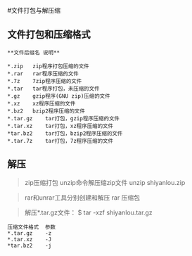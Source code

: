 #文件打包与解压缩

## 文件打包和压缩格式
```
**文件后缀名	说明**

*.zip	zip程序打包压缩的文件
*.rar	rar程序压缩的文件
*.7z	7zip程序压缩的文件
*.tar	tar程序打包，未压缩的文件
*.gz	gzip程序(GNU zip)压缩的文件
*.xz	xz程序压缩的文件
*.bz2	bzip2程序压缩的文件
*.tar.gz	tar打包，gzip程序压缩的文件
*.tar.xz	tar打包，xz程序压缩的文件
*tar.bz2	tar打包，bzip2程序压缩的文件
*.tar.7z	tar打包，7z程序压缩的文件
```

## 解压
>zip压缩打包
unzip命令解压缩zip文件
 unzip shiyanlou.zip

>rar和unrar工具分别创建和解压 rar 压缩包

>解压*.tar.gz文件：
> $ tar -xzf shiyanlou.tar.gz

```
压缩文件格式	参数
*.tar.gz	-z
*.tar.xz	-J
*tar.bz2	-j
```



